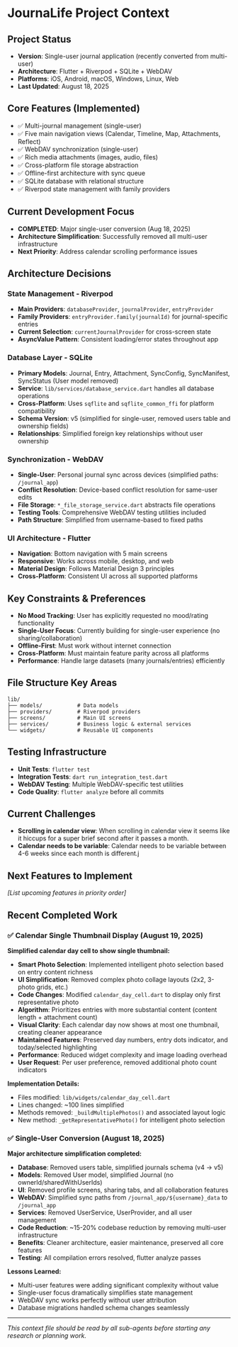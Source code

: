 # JournaLife Project Context

## Project Status
- **Version**: Single-user journal application (recently converted from multi-user)
- **Architecture**: Flutter + Riverpod + SQLite + WebDAV
- **Platforms**: iOS, Android, macOS, Windows, Linux, Web
- **Last Updated**: August 18, 2025

## Core Features (Implemented)
- ✅ Multi-journal management (single-user)
- ✅ Five main navigation views (Calendar, Timeline, Map, Attachments, Reflect)
- ✅ WebDAV synchronization (single-user)
- ✅ Rich media attachments (images, audio, files)
- ✅ Cross-platform file storage abstraction
- ✅ Offline-first architecture with sync queue
- ✅ SQLite database with relational structure
- ✅ Riverpod state management with family providers

## Current Development Focus
- **COMPLETED**: Major single-user conversion (Aug 18, 2025)
- **Architecture Simplification**: Successfully removed all multi-user infrastructure
- **Next Priority**: Address calendar scrolling performance issues

## Architecture Decisions

### State Management - Riverpod
- **Main Providers**: `databaseProvider`, `journalProvider`, `entryProvider`
- **Family Providers**: `entryProvider.family(journalId)` for journal-specific entries
- **Current Selection**: `currentJournalProvider` for cross-screen state
- **AsyncValue Pattern**: Consistent loading/error states throughout app

### Database Layer - SQLite
- **Primary Models**: Journal, Entry, Attachment, SyncConfig, SyncManifest, SyncStatus (User model removed)
- **Service**: `lib/services/database_service.dart` handles all database operations
- **Cross-Platform**: Uses `sqflite` and `sqflite_common_ffi` for platform compatibility
- **Schema Version**: v5 (simplified for single-user, removed users table and ownership fields)
- **Relationships**: Simplified foreign key relationships without user ownership

### Synchronization - WebDAV
- **Single-User**: Personal journal sync across devices (simplified paths: `/journal_app`)
- **Conflict Resolution**: Device-based conflict resolution for same-user edits
- **File Storage**: `*_file_storage_service.dart` abstracts file operations
- **Testing Tools**: Comprehensive WebDAV testing utilities included
- **Path Structure**: Simplified from username-based to fixed paths

### UI Architecture - Flutter
- **Navigation**: Bottom navigation with 5 main screens
- **Responsive**: Works across mobile, desktop, and web
- **Material Design**: Follows Material Design 3 principles
- **Cross-Platform**: Consistent UI across all supported platforms

## Key Constraints & Preferences
- **No Mood Tracking**: User has explicitly requested no mood/rating functionality
- **Single-User Focus**: Currently building for single-user experience (no sharing/collaboration)
- **Offline-First**: Must work without internet connection
- **Cross-Platform**: Must maintain feature parity across all platforms
- **Performance**: Handle large datasets (many journals/entries) efficiently

## File Structure Key Areas
```
lib/
├── models/           # Data models
├── providers/        # Riverpod providers
├── screens/          # Main UI screens
├── services/         # Business logic & external services
└── widgets/          # Reusable UI components
```

## Testing Infrastructure
- **Unit Tests**: `flutter test`
- **Integration Tests**: `dart run_integration_test.dart`
- **WebDAV Testing**: Multiple WebDAV-specific test utilities
- **Code Quality**: `flutter analyze` before all commits

## Current Challenges
- **Scrolling in calendar view**: When scrolling in calendar view it seems like it hiccups for a super brief second after it passes a month.
- **Calendar needs to be variable**: Calendar needs to be variable between 4-6 weeks since each month is different.j

## Next Features to Implement
*[List upcoming features in priority order]*

## Recent Completed Work

### ✅ Calendar Single Thumbnail Display (August 19, 2025)
**Simplified calendar day cell to show single thumbnail:**
- **Smart Photo Selection**: Implemented intelligent photo selection based on entry content richness
- **UI Simplification**: Removed complex photo collage layouts (2x2, 3-photo grids, etc.)
- **Code Changes**: Modified `calendar_day_cell.dart` to display only first representative photo
- **Algorithm**: Prioritizes entries with more substantial content (content length + attachment count)
- **Visual Clarity**: Each calendar day now shows at most one thumbnail, creating cleaner appearance
- **Maintained Features**: Preserved day numbers, entry dots indicator, and today/selected highlighting
- **Performance**: Reduced widget complexity and image loading overhead
- **User Request**: Per user preference, removed additional photo count indicators

**Implementation Details:**
- Files modified: `lib/widgets/calendar_day_cell.dart`
- Lines changed: ~100 lines simplified
- Methods removed: `_buildMultiplePhotos()` and associated layout logic
- New method: `_getRepresentativePhoto()` for intelligent photo selection

### ✅ Single-User Conversion (August 18, 2025)
**Major architecture simplification completed:**
- **Database**: Removed users table, simplified journals schema (v4 → v5)
- **Models**: Removed User model, simplified Journal (no ownerId/sharedWithUserIds)
- **UI**: Removed profile screens, sharing tabs, and all collaboration features
- **WebDAV**: Simplified sync paths from `/journal_app/${username}_data` to `/journal_app`
- **Services**: Removed UserService, UserProvider, and all user management
- **Code Reduction**: ~15-20% codebase reduction by removing multi-user infrastructure
- **Benefits**: Cleaner architecture, easier maintenance, preserved all core features
- **Testing**: All compilation errors resolved, flutter analyze passes

**Lessons Learned:**
- Multi-user features were adding significant complexity without value
- Single-user focus dramatically simplifies state management
- WebDAV sync works perfectly without user attribution
- Database migrations handled schema changes seamlessly

---
*This context file should be read by all sub-agents before starting any research or planning work.*